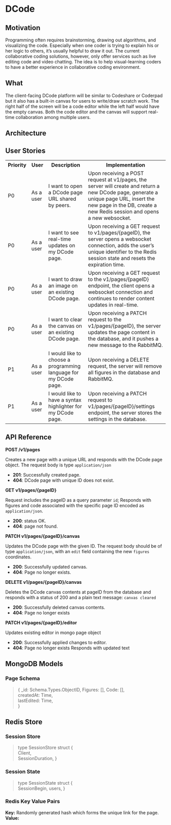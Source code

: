 # DCode
## Motivation
Programming often requires brainstorming, drawing out algorithms, and visualizing the code. Especially when one coder is trying to explain his or her logic to others, it’s usually helpful to draw it out. The current collaborative coding solutions, however, only offer services such as live editing code and video chatting. The idea is to help visual-learning coders to have a better experience in collaborative coding environment.
## What
The client-facing DCode platform will be similar to Codeshare or Coderpad but it also has a built-in canvas for users to write/draw scratch work. The right half of the screen will be a code editor while the left half would have the empty canvas. Both the code editor and the canvas will support real-time collaboration among multiple users.
## Architecture
## User Stories
<table>
  <tr>
    <th>Priority</th>
    <th>User</th>
    <th>Description</th>
    <th>Implementation</th>
  </tr>
  <tr>
    <td>P0</td>
    <td>As a user</td>
    <td>I want to open a DCode page URL shared by peers.</td>
    <td>Upon receiving a POST request at v1/pages, the server will create and return a new DCode page, generate a unique page URL, insert the new page in the DB, create a new Redis session and opens a  new websocket.</td>
  </tr>
  <tr>
    <td>P0</td>
    <td>As a user</td>
    <td>I want to see real-time updates on my DCode page.</td>
    <td>Upon receiving a GET request to v1/pages/{pageID}, the server opens a websocket connection, adds the user’s unique identifier to the Redis session state and resets the expiration time.</td>
  </tr>
  <tr>
    <td>P0</td>
    <td>As a user</td>
    <td>I want to draw an image on an existing DCode page.</td>
    <td>Upon receiving a GET request to the v1/pages/{pageID} endpoint, the client opens a websocket connection and  continues to render content updates in real-time.</td>
  </tr>
  <tr>
    <td>P0</td>
    <td>As a user</td>
    <td>I want to clear the canvas on an existing DCode page.</td>
    <td>Upon receiving a PATCH request to the v1/pages/{pageID}, the server updates the page content in the database, and it pushes a new message to the RabbitMQ.</td>
  </tr>
  <tr>
    <td>P1</td>
    <td>As a user</td>
    <td>I would like to choose a programming language for my DCode page.</td>
    <td>Upon receiving a DELETE request, the server will remove all figures in the database and RabbitMQ.</td>
  </tr>
  <tr>
    <td>P1</td>
    <td>As a user</td>
    <td>I would like to have a syntax highlighter for my DCode page.</td>
    <td>Upon receiving a PATCH request to v1/pages/{pageID}/settings endpoint, the server stores the settings in the database.</td>
  </tr>
</table>


## API Reference
**POST /v1/pages**

Creates a new page with a unique URL and responds with the DCode page object. The request body is type `application/json`
- **201**: Successfully created page.
- **404**: DCode page with unique ID does not exist.

**GET v1/pages/{pageID}**

Request includes the pageID as a query parameter `id`; Responds with figures and code associated with the specific page ID encoded as `application/json`.
- **200**: status OK.
- **404**: page not found.

**PATCH v1/pages/{pageID}/canvas**

Updates the DCode page with the given ID. The request body should be of type `application/json`, with an `edit` field containing the new `figures` coordinates.
- **200**: Successfully updated canvas.
- **404**: Page no longer exists.

**DELETE v1/pages/{pageID}/canvas**

Deletes the DCode canvas contents at pageID from the database and responds with a status of 200 and a plain text message: `canvas cleared`
- **200**: Successfully deleted canvas contents.
- **404**: Page no longer exists

**PATCH v1/pages/{pageID}/editor**

Updates existing editor in mongo page object
- **200**: Successfully applied changes to editor.
- **404**: Page no longer exists
Responds with updated text

## MongoDB Models
### Page Schema

>{ \_id: Schema.Types.ObjectID,
Figures: [],
Code: [],  
createdAt: Time,  
lastEdited: Time,  
}
>

## Redis Store
### Session Store
>type SessionStore struct {  
	Client,  
	SessionDuration,
}
### Session State
>type SessionState struct {  
  SessionBegin,
  users,
}

### Redis Key Value Pairs
**Key:** Randomly generated hash which forms the unique link for the page.  
**Value:**
